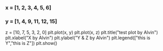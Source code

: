 ### x = [1, 2, 3, 4, 5, 6]
### y = [1, 4, 9, 11, 12, 15]
z = [10, 7, 5, 3, 2, 0]
plt.plot(x, y)
plt.plot(x, z)
plt.title("test plot by Alvin")
plt.xlabel("X by Alvin")
plt.ylabel("Y & Z by Alvin")
plt.legend(["this is Y","this is Z"])
plt.show()
